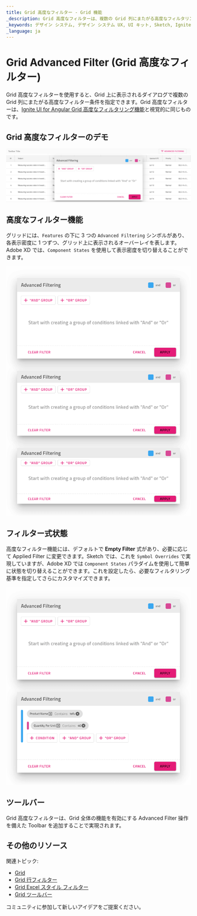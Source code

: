 ```yaml
---
title: Grid 高度なフィルター - Grid 機能
_description: Grid 高度なフィルターは、複数の Grid 列にまたがる高度なフィルタリング条件の定義を可能にします。
_keywords: デザイン システム, デザイン システム UX, UI キット, Sketch, Ignite UI for Angular, Sketch to Angular, Angular, Angular デザイン システム, Sketch からコードをエクスポート, Angular 用のデザイン キット, Sketch HTML, Sketch to HTML, Sketch UI キット
_language: ja
---
```


# Grid Advanced Filter (Grid 高度なフィルター)

Grid 高度なフィルターを使用すると、Grid 上に表示されるダイアログで複数の Grid 列にまたがる高度なフィルター条件を指定できます。Grid 高度なフィルターは、[Ignite UI for Angular Grid 高度なフィルタリング機能](https://jp.infragistics.com/products/ignite-ui-angular/angular/components/grid/advanced-filtering.html)と視覚的に同じものです。

## Grid 高度なフィルターのデモ

<img class="responsive-img" src="../images/grid_advanced_filter_demo.png" srcset="../images/grid_advanced_filter_demo@2x.png 2x" />

## 高度なフィルター機能

グリッドには、`Features` の下に 3 つの `Advanced Filtering` シンボルがあり、各表示密度に 1 つずつ、グリッド上に表示されるオーバーレイを表します。Adobe XD では、`Component States` を使用して表示密度を切り替えることができます。

<img class="responsive-img" src="../images/grid_advanced_filter_display_density.png" srcset="../images/grid_advanced_filter_display_density@2x.png 2x" />

## フィルター式状態

高度なフィルター機能には、デフォルトで **Empty Filter** 式があり、必要に応じて Applied Filter に変更できます。Sketch では、これを `Symbol Overrides` で実現していますが、Adobe XD では `Component States` パラダイムを使用して簡単に状態を切り替えることができます。これを設定したら、必要なフィルタリング基準を指定してさらにカスタマイズできます。

<img class="responsive-img" src="../images/grid_advanced_filter_expression.png" srcset="../images/grid_advanced_filter_expression@2x.png 2x" />

## ツールバー

Grid 高度なフィルターは、Grid 全体の機能を有効にする Advanced Filter 操作を備えた Toolbar を追加することで実現されます。

## その他のリソース

関連トピック:

- [Grid](grid.md)
- [Grid 行フィルター](grid-row-filter.md)
- [Grid Excel スタイル フィルター](grid-excel-style-filter.md)
- [Grid ツールバー](grid-toolbar.md)
  <div class="divider--half"></div>

コミュニティに参加して新しいアイデアをご提案ください。
